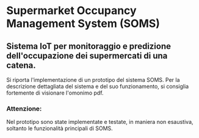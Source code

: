 # Supermarket Occupancy Management System (SOMS)
## Sistema IoT per monitoraggio e predizione dell'occupazione dei supermercati di una catena.

Si riporta l'implementazione di un prototipo del sistema SOMS. Per la descrizione dettagliata del sistema e del suo funzionamento, si consiglia fortemente di visionare l'omonimo pdf.

### Attenzione:
Nel prototipo sono state implementate e testate, in maniera non esaustiva, soltanto le funzionalità principali di SOMS.
